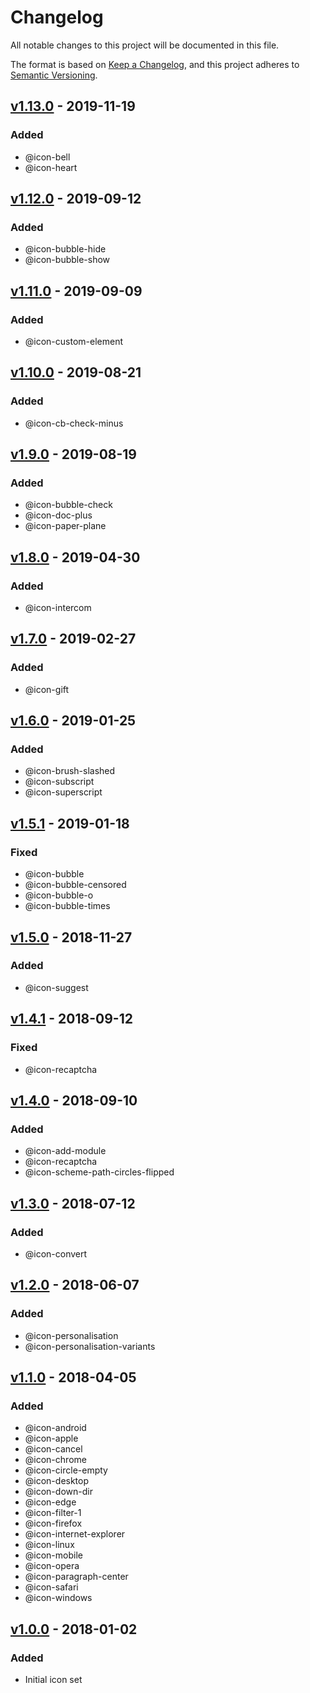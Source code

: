 # Changelog
All notable changes to this project will be documented in this file.

The format is based on [Keep a Changelog](https://keepachangelog.com/en/1.0.0/),
and this project adheres to [Semantic Versioning](https://semver.org/spec/v2.0.0.html).

## [v1.13.0] - 2019-11-19
### Added
- @icon-bell
- @icon-heart

## [v1.12.0] - 2019-09-12
### Added
- @icon-bubble-hide
- @icon-bubble-show

## [v1.11.0] - 2019-09-09
### Added
- @icon-custom-element

## [v1.10.0] - 2019-08-21
### Added
- @icon-cb-check-minus

## [v1.9.0] - 2019-08-19
### Added
- @icon-bubble-check
- @icon-doc-plus
- @icon-paper-plane

## [v1.8.0] - 2019-04-30
### Added
- @icon-intercom

## [v1.7.0] - 2019-02-27
### Added
- @icon-gift

## [v1.6.0] - 2019-01-25
### Added
- @icon-brush-slashed
- @icon-subscript
- @icon-superscript

## [v1.5.1] - 2019-01-18
### Fixed
- @icon-bubble
- @icon-bubble-censored
- @icon-bubble-o
- @icon-bubble-times

## [v1.5.0] - 2018-11-27
### Added
- @icon-suggest

## [v1.4.1] - 2018-09-12
### Fixed
- @icon-recaptcha

## [v1.4.0] - 2018-09-10
### Added
- @icon-add-module
- @icon-recaptcha
- @icon-scheme-path-circles-flipped

## [v1.3.0] - 2018-07-12
### Added
- @icon-convert

## [v1.2.0] - 2018-06-07
### Added
- @icon-personalisation
- @icon-personalisation-variants

## [v1.1.0] - 2018-04-05
### Added
- @icon-android
- @icon-apple
- @icon-cancel
- @icon-chrome
- @icon-circle-empty
- @icon-desktop
- @icon-down-dir
- @icon-edge
- @icon-filter-1
- @icon-firefox
- @icon-internet-explorer
- @icon-linux
- @icon-mobile
- @icon-opera
- @icon-paragraph-center
- @icon-safari
- @icon-windows

## [v1.0.0] - 2018-01-02
### Added
- Initial icon set

[v1.13.0]: https://github.com/Kentico/kentico-icons/compare/v1.12.0...v1.13.0
[v1.12.0]: https://github.com/Kentico/kentico-icons/compare/v1.11.0...v1.12.0
[v1.11.0]: https://github.com/Kentico/kentico-icons/compare/v1.10.0...v1.11.0
[v1.10.0]: https://github.com/Kentico/kentico-icons/compare/v1.9.0...v1.10.0
[v1.9.0]: https://github.com/Kentico/kentico-icons/compare/v1.8.0...v1.9.0
[v1.8.0]: https://github.com/Kentico/kentico-icons/compare/v1.7.0...v1.8.0
[v1.7.0]: https://github.com/Kentico/kentico-icons/compare/v1.6.0...v1.7.0
[v1.6.0]: https://github.com/Kentico/kentico-icons/compare/v1.5.1...v1.6.0
[v1.5.1]: https://github.com/Kentico/kentico-icons/compare/v1.5.0...v1.5.1
[v1.5.0]: https://github.com/Kentico/kentico-icons/compare/v1.4.1...v1.5.0
[v1.4.1]: https://github.com/Kentico/kentico-icons/compare/v1.4.0...v1.4.1
[v1.4.0]: https://github.com/Kentico/kentico-icons/compare/v1.3.0...v1.4.0
[v1.3.0]: https://github.com/Kentico/kentico-icons/compare/v1.2.0...v1.3.0
[v1.2.0]: https://github.com/Kentico/kentico-icons/compare/v1.1.0...v1.2.0
[v1.1.0]: https://github.com/Kentico/kentico-icons/compare/v1.0.0...v1.1.0
[v1.0.0]: https://github.com/Kentico/kentico-icons/compare/7b921b7023823f97ea73a1b063c85985c7f3c9b4...v1.0.0
